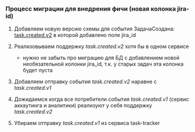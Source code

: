 ### Процесс миграции для внедрения фичи (новая колонка jira-id)

1. Добавляем новую версию схемы для события ЗадачаСоздана: [task.created.v2](../../libs/schema-registry/src/schemas/task/created/v1.json) в которой добавлено поле jira_id
2. Реализовываем поддержку _task.created.v2_ хотя бы в одном сервисе

   - нужно не забыть про миграцию для БД с добавлением новой необязательной колонки jira_id, т.к. у старых задач эта колонка будет пуста

3. Добавляем отправку события _task.created.v2_ наравне с _task.created.v1_
4. Дожидаемся когда все потребители события _task.created.v1_ (сервис аккаутинга и аналитики) реализуют у себя поддержку _task.created.v2_
5. Убираем отправку _task.created.v1_ из сервиса task-tracker
